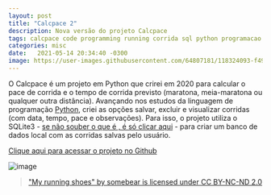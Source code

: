 ```yaml
---
layout: post
title: "Calcpace 2"
description: Nova versão do projeto Calcpace
tags: calcpace code programming running corrida sql python programacao dev programador
categories: misc
date:   2021-05-14 20:34:40 -0300
image: https://user-images.githubusercontent.com/64807181/118324093-f49f9700-b4d7-11eb-86e3-0f319d2b4468.png
---
```


O Calcpace é um projeto em Python que crirei em 2020 para calcular o pace de corrida e o tempo de corrida previsto (maratona, meia-maratona ou qualquer outra distância). Avançando nos estudos da linguagem de programação [Python](https://python.org.br/), criei as opções salvar, excluir e visualizar corridas (com data, tempo, pace e observações). Para isso, o projeto utiliza o SQLite3 - [se não souber o que é , é só clicar aqui](https://www.tecmundo.com.br/software/146482-sql-que-ele-serve.htm) - para criar um banco de dados local com as corridas salvas pelo usuário.

[Clique aqui para acessar o projeto no Github](https://www.notion.so/joaogilberto/Aperte-Start-primeiros-passos-entre-Hist-ria-Digital-e-Ensino-de-Hist-ria-689f50857fcd4221ab49789d413b2921)

![image](https://user-images.githubusercontent.com/64807181/118324093-f49f9700-b4d7-11eb-86e3-0f319d2b4468.png)


> ["My running shoes" by somebear is licensed under CC BY-NC-ND 2.0](https://search.creativecommons.org/photos/34b50ce2-5285-407b-976f-ec4c380a322d) 
